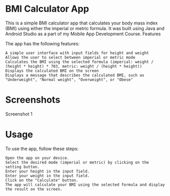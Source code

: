 # BMI Calculator App

This is a simple BMI calculator app that calculates your body mass index (BMI) using either the imperial or metric formula. It was built using Java and Android Studio as a part of my Mobile App Development Course.
Features

The app has the following features:

    A simple user interface with input fields for height and weight
    Allows the user to select between imperial or metric mode
    Calculates the BMI using the selected formula (imperial: weight / (height * height) * 703, metric: weight / (height * height))
    Displays the calculated BMI on the screen
    Displays a message that describes the calculated BMI, such as "Underweight", "Normal weight", "Overweight", or "Obese"

# Screenshots

Screenshot 1

# Usage

To use the app, follow these steps:

    Open the app on your device.
    Select the desired mode (imperial or metric) by clicking on the setting button.
    Enter your height in the input field.
    Enter your weight in the input field.
    Click on the "Calculate" button.
    The app will calculate your BMI using the selected formula and display the result on the screen.
